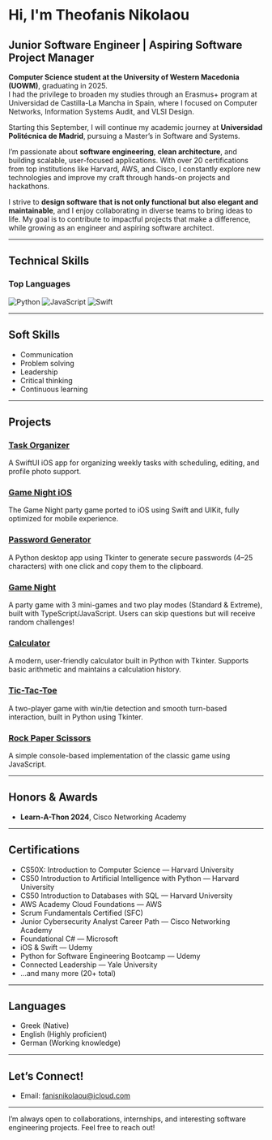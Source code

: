 # Hi, I'm Theofanis Nikolaou

## Junior Software Engineer | Aspiring Software Project Manager

**Computer Science student at the University of Western Macedonia (UOWM)**, graduating in 2025.  
I had the privilege to broaden my studies through an Erasmus+ program at Universidad de Castilla-La Mancha in Spain, where I focused on Computer Networks, Information Systems Audit, and VLSI Design.

Starting this September, I will continue my academic journey at **Universidad Politécnica de Madrid**, pursuing a Master’s in Software and Systems.

I’m passionate about **software engineering**, **clean architecture**, and building scalable, user-focused applications. With over 20 certifications from top institutions like Harvard, AWS, and Cisco, I constantly explore new technologies and improve my craft through hands-on projects and hackathons.

I strive to **design software that is not only functional but also elegant and maintainable**, and I enjoy collaborating in diverse teams to bring ideas to life. My goal is to contribute to impactful projects that make a difference, while growing as an engineer and aspiring software architect.

---

## Technical Skills

### Top Languages

![Python](https://img.shields.io/badge/Python-3776AB?style=for-the-badge&logo=python&logoColor=white)
![JavaScript](https://img.shields.io/badge/JavaScript-F7DF1E?style=for-the-badge&logo=javascript&logoColor=black)
![Swift](https://img.shields.io/badge/Swift-FA7343?style=for-the-badge&logo=swift&logoColor=white)

---

## Soft Skills

- Communication
- Problem solving
- Leadership
- Critical thinking
- Continuous learning

---

## Projects

### [Task Organizer](https://github.com/FanisNik/TaskOrganizer)
A SwiftUI iOS app for organizing weekly tasks with scheduling, editing, and profile photo support.

### [Game Night iOS](https://github.com/FanisNik/gamenight-iOS-)
The Game Night party game ported to iOS using Swift and UIKit, fully optimized for mobile experience.

### [Password Generator](https://github.com/FanisNik/PasswordGenerator)
A Python desktop app using Tkinter to generate secure passwords (4–25 characters) with one click and copy them to the clipboard.

### [Game Night](https://github.com/FanisNik/gamenight)
A party game with 3 mini-games and two play modes (Standard & Extreme), built with TypeScript/JavaScript. Users can skip questions but will receive random challenges!

### [Calculator](https://github.com/FanisNik/Calculator)
A modern, user-friendly calculator built in Python with Tkinter. Supports basic arithmetic and maintains a calculation history.

### [Tic-Tac-Toe](https://github.com/FanisNik/TicTacToe)
A two-player game with win/tie detection and smooth turn-based interaction, built in Python using Tkinter.

### [Rock Paper Scissors](https://github.com/FanisNik/RPS)
A simple console-based implementation of the classic game using JavaScript.

---

## Honors & Awards

- **Learn-A-Thon 2024**, Cisco Networking Academy

---

## Certifications

- CS50X: Introduction to Computer Science — Harvard University
- CS50 Introduction to Artificial Intelligence with Python — Harvard University
- CS50 Introduction to Databases with SQL — Harvard University
- AWS Academy Cloud Foundations — AWS
- Scrum Fundamentals Certified (SFC)
- Junior Cybersecurity Analyst Career Path — Cisco Networking Academy
- Foundational C# — Microsoft
- iOS & Swift — Udemy
- Python for Software Engineering Bootcamp — Udemy
- Connected Leadership — Yale University
- ...and many more (20+ total)

---

## Languages

- Greek (Native)
- English (Highly proficient)
- German (Working knowledge)

---

## Let’s Connect!

- Email: [fanisnikolaou@icloud.com](mailto:fanisnikolaou@icloud.com)

---

I’m always open to collaborations, internships, and interesting software engineering projects. Feel free to reach out!
